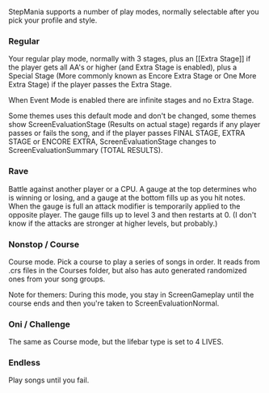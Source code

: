 StepMania supports a number of play modes, normally selectable after you pick your profile and style.

### Regular
Your regular play mode, normally with 3 stages, plus an [[Extra Stage]] if the player gets all AA's or higher (and Extra Stage is enabled), plus a Special Stage (More commonly known as Encore Extra Stage or One More Extra Stage) if the player passes the Extra Stage.

When Event Mode is enabled there are infinite stages and no Extra Stage.

Some themes uses this default mode and don't be changed, some themes show ScreenEvaluationStage (Results on actual stage) regards if any player passes or fails the song, and if the player passes FINAL STAGE, EXTRA STAGE or ENCORE EXTRA, ScreenEvaluationStage changes to ScreenEvaluationSummary (TOTAL RESULTS).

### Rave
Battle against another player or a CPU. A gauge at the top determines who is winning or losing, and a gauge at the bottom fills up as you hit notes. When the gauge is full an attack modifier is temporarily applied to the opposite player.
The gauge fills up to level 3 and then restarts at 0. (I don't know if the attacks are stronger at higher levels, but probably.)

### Nonstop / Course
Course mode. Pick a course to play a series of songs in order. It reads from .crs files in the Courses folder, but also has auto generated randomized ones from your song groups.

Note for themers: During this mode, you stay in ScreenGameplay until the course ends and then you're taken to ScreenEvaluationNormal.

### Oni / Challenge
The same as Course mode, but the lifebar type is set to 4 LIVES.

### Endless
Play songs until you fail.